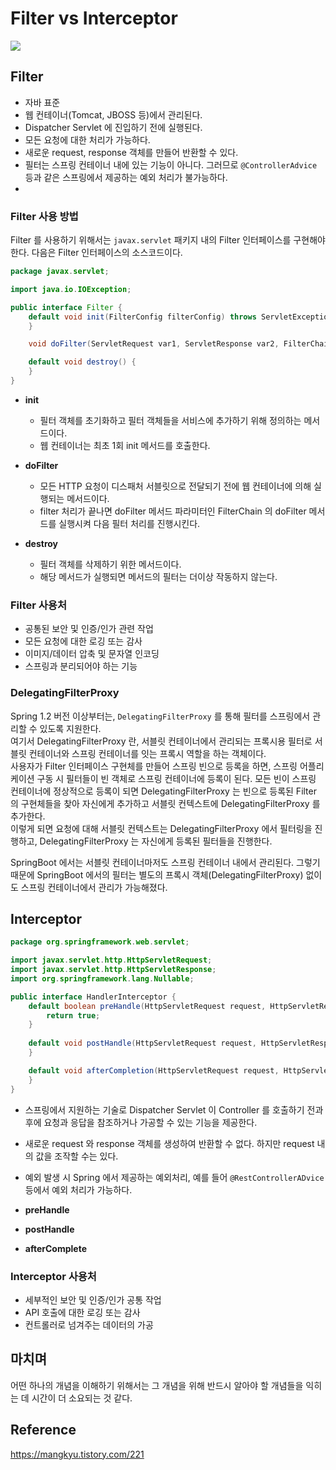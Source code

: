 # Filter vs Interceptor

![](https://user-images.githubusercontent.com/49870384/177259980-c2b338ef-d581-45d4-af69-3425a80c5eee.PNG)

## Filter

- 자바 표준
- 웹 컨테이너(Tomcat, JBOSS 등)에서 관리된다.
- Dispatcher Servlet 에 진입하기 전에 실행된다.
- 모든 요청에 대한 처리가 가능하다.
- 새로운 request, response 객체를 만들어 반환할 수 있다.
- 필터는 스프링 컨테이너 내에 있는 기능이 아니다. 그러므로 ```@ControllerAdvice``` 등과 같은 스프링에서 제공하는 예외 처리가 불가능하다.
- 

### Filter 사용 방법

Filter 를 사용하기 위해서는 ```javax.servlet``` 패키지 내의 Filter 인터페이스를 구현해야 한다.
다음은 Filter 인터페이스의 소스코드이다.

```java
package javax.servlet;

import java.io.IOException;

public interface Filter {
    default void init(FilterConfig filterConfig) throws ServletException {
    }

    void doFilter(ServletRequest var1, ServletResponse var2, FilterChain var3) throws IOException, ServletException;

    default void destroy() {
    }
}
```

- **init**
  - 필터 객체를 초기화하고 필터 객체들을 서비스에 추가하기 위해 정의하는 메서드이다.
  - 웹 컨테이너는 최초 1회 init 메서드를 호출한다.

- **doFilter**
  - 모든 HTTP 요청이 디스패처 서블릿으로 전달되기 전에 웹 컨테이너에 의해 실행되는 메서드이다.
  - filter 처리가 끝나면 doFilter 메서드 파라미터인 FilterChain 의 doFilter 메서드를 실행시켜 다음 필터 처리를 진행시킨다.

- **destroy**
  - 필터 객체를 삭제하기 위한 메서드이다.
  - 해당 메서드가 실행되면 메서드의 필터는 더이상 작동하지 않는다.

### Filter 사용처

- 공통된 보안 및 인증/인가 관련 작업
- 모든 요청에 대한 로깅 또는 감사
- 이미지/데이터 압축 및 문자열 인코딩
- 스프링과 분리되어야 하는 기능

### DelegatingFilterProxy

Spring 1.2 버전 이상부터는, ```DelegatingFilterProxy``` 를 통해 필터를 스프링에서 관리할 수 있도록 지원한다.   
여기서 DelegatingFilterProxy 란, 서블릿 컨테이너에서 관리되는 프록시용 필터로 서블릿 컨테이너와 스프링 컨테이너를 잇는 프록시 역할을 하는 객체이다.   
사용자가 Filter 인터페이스 구현체를 만들어 스프링 빈으로 등록을 하면, 스프링 어플리케이션 구동 시 필터들이 빈 객체로 스프링 컨테이너에 등록이 된다.
모든 빈이 스프링 컨테이너에 정상적으로 등록이 되면 DelegatingFilterProxy 는 빈으로 등록된 Filter 의 구현체들을 찾아 자신에게 추가하고 서블릿 컨텍스트에 DelegatingFilterProxy 를 추가한다.   
이렇게 되면 요청에 대해 서블릿 컨텍스트는 DelegatingFilterProxy 에서 필터링을 진행하고, DelegatingFilterProxy 는 자신에게 등록된 필터들을 진행한다.

SpringBoot 에서는 서블릿 컨테이너마저도 스프링 컨테이너 내에서 관리된다. 
그렇기 때문에 SpringBoot 에서의 필터는 별도의 프록시 객체(DelegatingFilterProxy) 없이도 스프링 컨테이너에서 관리가 가능해졌다.

## Interceptor

```java
package org.springframework.web.servlet;

import javax.servlet.http.HttpServletRequest;
import javax.servlet.http.HttpServletResponse;
import org.springframework.lang.Nullable;

public interface HandlerInterceptor {
    default boolean preHandle(HttpServletRequest request, HttpServletResponse response, Object handler) throws Exception {
        return true;
    }
    
    default void postHandle(HttpServletRequest request, HttpServletResponse response, Object handler, @Nullable ModelAndView modelAndView) throws Exception {
    }

    default void afterCompletion(HttpServletRequest request, HttpServletResponse response, Object handler, @Nullable Exception ex) throws Exception {
    }
}
```

- 스프링에서 지원하는 기술로 Dispatcher Servlet 이 Controller 를 호출하기 전과 후에 요청과 응답을 참조하거나 가공할 수 있는 기능을 제공한다.
- 새로운 request 와 response 객체를 생성하여 반환할 수 없다. 하지만 request 내의 값을 조작할 수는 있다.
- 예외 발생 시 Spring 에서 제공하는 예외처리, 예를 들어 ```@RestControllerADvice``` 등에서 예외 처리가 가능하다.


- **preHandle**

- **postHandle**

- **afterComplete**

### Interceptor 사용처

- 세부적인 보안 및 인증/인가 공통 작업
- API 호출에 대한 로깅 또는 감사
- 컨트롤러로 넘겨주는 데이터의 가공


## 마치며

어떤 하나의 개념을 이해하기 위해서는 그 개념을 위해 반드시 알아야 할 개념들을 익히는 데 시간이 더 소요되는 것 같다.



## Reference

https://mangkyu.tistory.com/221